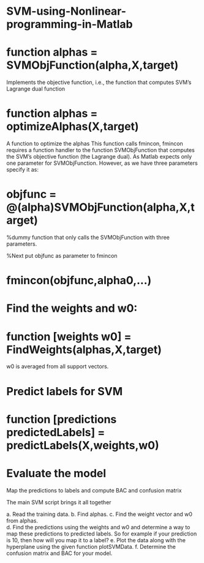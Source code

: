 # SVM-using-Nonlinear-programming-in-Matlab

# function alphas = SVMObjFunction(alpha,X,target)

Implements the objective function, i.e., the function that computes SVM’s Lagrange dual function

# function alphas = optimizeAlphas(X,target)

A function to optimize the alphas
This function calls fmincon, fmincon requires a function handler to the function SVMObjFunction that computes the SVM’s objective function (the Lagrange dual). As Matlab expects only one parameter for SVMObjFunction. However, as we have three parameters specify it as:

# objfunc = @(alpha)SVMObjFunction(alpha,X,target)

%dummy function that only calls the SVMObjFunction with three parameters.

%Next put objfunc as parameter to fmincon

# fmincon(objfunc,alpha0,…)

# Find the weights and w0:

# function [weights w0] = FindWeights(alphas,X,target)

w0 is averaged from all support vectors. 

# Predict labels for SVM

# function [predictions predictedLabels] = predictLabels(X,weights,w0)

# Evaluate the model

Map the predictions to labels and compute BAC and confusion matrix

The main SVM script brings it all together

a. Read the training data.
b. Find alphas.
c. Find the weight vector and w0 from alphas.  
d. Find the predictions using the weights and w0 and determine a way to map these predictions to predicted labels.  So for example if your prediction is 10, then how will you map it to a label?
e. Plot the data along with the hyperplane using the given function plotSVMData.
f. Determine the confusion matrix and BAC for your model.
